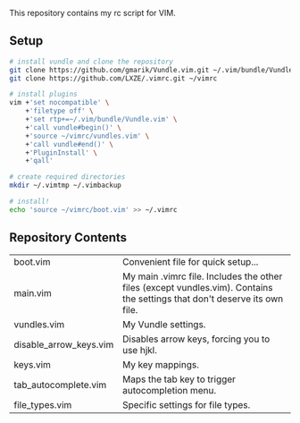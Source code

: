 This repository contains my rc script for VIM.


Setup
-----

```bash
# install vundle and clone the repository
git clone https://github.com/gmarik/Vundle.vim.git ~/.vim/bundle/Vundle.vim
git clone https://github.com/LXZE/.vimrc.git ~/vimrc

# install plugins
vim +'set nocompatible' \
    +'filetype off' \
    +'set rtp+=~/.vim/bundle/Vundle.vim' \
    +'call vundle#begin()' \
    +'source ~/vimrc/vundles.vim' \
    +'call vundle#end()' \
    +'PluginInstall' \
    +'qall'

# create required directories
mkdir ~/.vimtmp ~/.vimbackup

# install!
echo 'source ~/vimrc/boot.vim' >> ~/.vimrc
```


Repository Contents
-------------------

<table>
    <tr>
        <td>boot.vim</td>
        <td>
            Convenient file for quick setup...
        </td>
    </tr>
    <tr>
        <td>main.vim</td>
        <td>
            My main .vimrc file.
            Includes the other files (except vundles.vim).
            Contains the settings that don't deserve its own file.
        </td>
    </tr>
    <tr>
        <td>vundles.vim</td>
        <td>My Vundle settings.</td>
    </tr>
    <tr>
        <td>disable_arrow_keys.vim</td>
        <td>Disables arrow keys, forcing you to use hjkl.</td>
    </tr>
    <tr>
        <td>keys.vim</td>
        <td>My key mappings.</td>
    </tr>
    <tr>
        <td>tab_autocomplete.vim</td>
        <td>Maps the tab key to trigger autocompletion menu.</td>
    </tr>
    <tr>
        <td>file_types.vim</td>
        <td>Specific settings for file types.</td>
    </tr>
</table>


